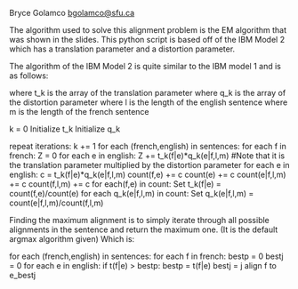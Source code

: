 Bryce Golamco
bgolamco@sfu.ca


The algorithm used to solve this alignment problem is the EM algorithm that was shown in the slides.
This python script is based off of the IBM Model 2 which has a translation parameter and a distortion parameter.

The algorithm of the IBM Model 2 is quite similar to the IBM model 1 and is as follows:

where t_k is the array of the translation parameter
where q_k is the array of the distortion parameter
where l is the length of the english sentence
where m is the length of the french sentence


k = 0
Initialize t_k
Initialize q_k

repeat iterations:
	k += 1
	for each (french,english) in sentences:
		for each f in french:
			Z = 0
			for each e in english:
				Z += t_k(f|e)*q_k(e|f,l,m) #Note that it is the translation parameter multiplied by the distortion parameter
			for each e in english:
				c = t_k(f|e)*q_k(e|f,l,m)
				count(f,e) += c
				count(e) += c
				count(e|f,l,m) += c
				count(f,l,m) += c
	for each(f,e) in count:
		Set t_k(f|e) = count(f,e)/count(e)
	for each q_k(e|f,l,m) in count:
		Set q_k(e|f,l,m) = count(e|f,l,m)/count(f,l,m)




Finding the maximum alignment is to simply iterate through all possible alignments in the sentence and return the maximum one. 
(It is the default argmax algorithm given) Which is:



for each (french,english) in sentences:
	for each f in french:
		bestp = 0
		bestj = 0
		for each e in english:
			if t(f|e) > bestp:
				bestp = t(f|e)
				bestj = j
		align f to e_bestj















